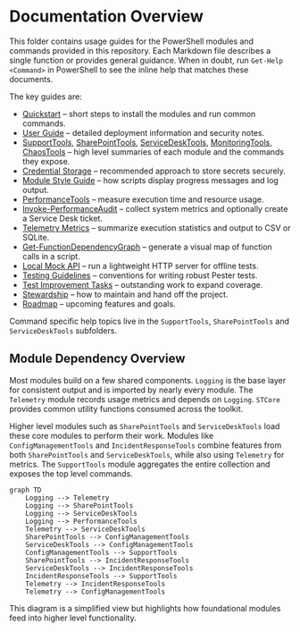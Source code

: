 # Documentation Overview

This folder contains usage guides for the PowerShell modules and commands provided in this repository. Each Markdown file describes a single function or provides general guidance. When in doubt, run `Get-Help <Command>` in PowerShell to see the inline help that matches these documents.

The key guides are:

- [Quickstart](./Quickstart.md) – short steps to install the modules and run common commands.
- [User Guide](./UserGuide.md) – detailed deployment information and security notes.
 - [SupportTools](./SupportTools.md), [SharePointTools](./SharePointTools.md), [ServiceDeskTools](./ServiceDeskTools.md), [MonitoringTools](./MonitoringTools.md), [ChaosTools](./ChaosTools.md) – high level summaries of each module and the commands they expose.
- [Credential Storage](./CredentialStorage.md) – recommended approach to store secrets securely.
- [Module Style Guide](./ModuleStyleGuide.md) – how scripts display progress messages and log output.
- [PerformanceTools](./PerformanceTools.md) – measure execution time and resource usage.
- [Invoke-PerformanceAudit](./PerformanceTools/Invoke-PerformanceAudit.md) – collect system metrics and optionally create a Service Desk ticket.
- [Telemetry Metrics](./Telemetry/Get-STTelemetryMetrics.md) – summarize execution statistics and output to CSV or SQLite.
- [Get-FunctionDependencyGraph](./Get-FunctionDependencyGraph.md) – generate a visual map of function calls in a script.
- [Local Mock API](./LocalMockApi.md) – run a lightweight HTTP server for offline tests.
- [Testing Guidelines](./TestingGuidelines.md) – conventions for writing robust Pester tests.
- [Test Improvement Tasks](./TestingTasks.md) – outstanding work to expand coverage.
- [Stewardship](./Stewardship.md) – how to maintain and hand off the project.
- [Roadmap](./Roadmap.md) – upcoming features and goals.


Command specific help topics live in the `SupportTools`, `SharePointTools` and `ServiceDeskTools` subfolders.

## Module Dependency Overview

Most modules build on a few shared components. `Logging` is the base layer for consistent output and is imported by nearly every module. The `Telemetry` module records usage metrics and depends on `Logging`. `STCore` provides common utility functions consumed across the toolkit.

Higher level modules such as `SharePointTools` and `ServiceDeskTools` load these core modules to perform their work. Modules like `ConfigManagementTools` and `IncidentResponseTools` combine features from both `SharePointTools` and `ServiceDeskTools`, while also using `Telemetry` for metrics. The `SupportTools` module aggregates the entire collection and exposes the top level commands.

```mermaid
graph TD
    Logging --> Telemetry
    Logging --> SharePointTools
    Logging --> ServiceDeskTools
    Logging --> PerformanceTools
    Telemetry --> ServiceDeskTools
    SharePointTools --> ConfigManagementTools
    ServiceDeskTools --> ConfigManagementTools
    ConfigManagementTools --> SupportTools
    SharePointTools --> IncidentResponseTools
    ServiceDeskTools --> IncidentResponseTools
    IncidentResponseTools --> SupportTools
    Telemetry --> IncidentResponseTools
    Telemetry --> ConfigManagementTools
```

This diagram is a simplified view but highlights how foundational modules feed into higher level functionality.

